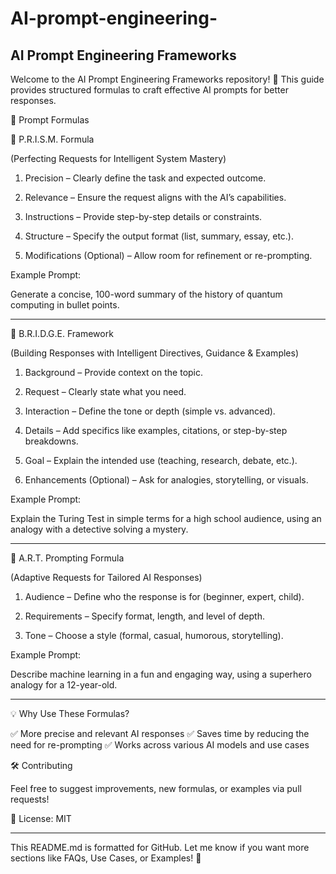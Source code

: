 # AI-prompt-engineering-

## AI Prompt Engineering Frameworks

Welcome to the AI Prompt Engineering Frameworks repository! 🚀
This guide provides structured formulas to craft effective AI prompts for better responses.

📌 Prompt Formulas

🔷 P.R.I.S.M. Formula

(Perfecting Requests for Intelligent System Mastery)

1. Precision – Clearly define the task and expected outcome.


2. Relevance – Ensure the request aligns with the AI’s capabilities.


3. Instructions – Provide step-by-step details or constraints.


4. Structure – Specify the output format (list, summary, essay, etc.).


5. Modifications (Optional) – Allow room for refinement or re-prompting.



Example Prompt:

Generate a concise, 100-word summary of the history of quantum computing in bullet points.


---

🔷 B.R.I.D.G.E. Framework

(Building Responses with Intelligent Directives, Guidance & Examples)

1. Background – Provide context on the topic.


2. Request – Clearly state what you need.


3. Interaction – Define the tone or depth (simple vs. advanced).


4. Details – Add specifics like examples, citations, or step-by-step breakdowns.


5. Goal – Explain the intended use (teaching, research, debate, etc.).


6. Enhancements (Optional) – Ask for analogies, storytelling, or visuals.



Example Prompt:

Explain the Turing Test in simple terms for a high school audience, using an analogy with a detective solving a mystery.


---

🔷 A.R.T. Prompting Formula

(Adaptive Requests for Tailored AI Responses)

1. Audience – Define who the response is for (beginner, expert, child).


2. Requirements – Specify format, length, and level of depth.


3. Tone – Choose a style (formal, casual, humorous, storytelling).



Example Prompt:

Describe machine learning in a fun and engaging way, using a superhero analogy for a 12-year-old.


---

💡 Why Use These Formulas?

✅ More precise and relevant AI responses
✅ Saves time by reducing the need for re-prompting
✅ Works across various AI models and use cases

🛠 Contributing

Feel free to suggest improvements, new formulas, or examples via pull requests!

📌 License: MIT


---

This README.md is formatted for GitHub. Let me know if you want more sections like FAQs, Use Cases, or Examples! 🚀

